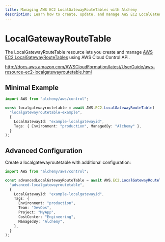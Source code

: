 ```yaml
---
title: Managing AWS EC2 LocalGatewayRouteTables with Alchemy
description: Learn how to create, update, and manage AWS EC2 LocalGatewayRouteTables using Alchemy Cloud Control.
---
```


# LocalGatewayRouteTable

The LocalGatewayRouteTable resource lets you create and manage [AWS EC2 LocalGatewayRouteTables](https://docs.aws.amazon.com/ec2/latest/userguide/) using AWS Cloud Control API.

http://docs.aws.amazon.com/AWSCloudFormation/latest/UserGuide/aws-resource-ec2-localgatewayroutetable.html

## Minimal Example

```ts
import AWS from "alchemy/aws/control";

const localgatewayroutetable = await AWS.EC2.LocalGatewayRouteTable(
  "localgatewayroutetable-example",
  {
    LocalGatewayId: "example-localgatewayid",
    Tags: { Environment: "production", ManagedBy: "Alchemy" },
  }
);
```

## Advanced Configuration

Create a localgatewayroutetable with additional configuration:

```ts
import AWS from "alchemy/aws/control";

const advancedLocalGatewayRouteTable = await AWS.EC2.LocalGatewayRouteTable(
  "advanced-localgatewayroutetable",
  {
    LocalGatewayId: "example-localgatewayid",
    Tags: {
      Environment: "production",
      Team: "DevOps",
      Project: "MyApp",
      CostCenter: "Engineering",
      ManagedBy: "Alchemy",
    },
  }
);
```

